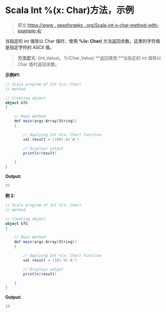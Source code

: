 # Scala Int %(x: Char)方法，示例

> 原文:[https://www . geesforgeks . org/Scala-int-x-char-method-with-example-4/](https://www.geeksforgeeks.org/scala-int-x-char-method-with-example-4/)

当指定的 int 值除以 Char 值时，使用 **%(x: Char)** 方法返回余数。这里的字符值是指定字符的 ASCII 值。

> **方法定义:** (Int_Value)。%(Char_Value)
> **返回类型:**当指定的 int 值除以 Char 值时返回余数。

**示例#1:**

```scala
// Scala program of Int %(x: Char)
// method

// Creating object
object GfG
{ 

    // Main method
    def main(args:Array[String])
    {

        // Applying Int %(x: Char) function
        val result = (100).%('A')

        // Displays output
        println(result)

    }
} 
```

**Output:**

```scala
35

```

**例 2:**

```scala
// Scala program of Int %(x: Char)
// method

// Creating object
object GfG
{ 

    // Main method
    def main(args:Array[String])
    {

        // Applying Int %(x: Char) function
        val result = (10).%('A')

        // Displays output
        println(result)

    }
} 
```

**Output:**

```scala
10

```